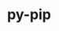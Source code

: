 ---
title: "py-pip"
layout: cache
categories: [package, v0.19]
meta: {"versions": ["22.2.2"], "compilers": ["gcc@=11.1.0", "gcc@=7.3.1", "gcc@=7.5.0", "gcc@=8.4.0", "oneapi@=2022.1.0"], "oss": ["amzn2", "ubuntu18.04", "ubuntu20.04"], "platforms": ["linux"], "targets": ["aarch64", "neoverse_n1", "x86_64", "x86_64_v3"], "stacks": ["aws-ahug", "aws-ahug-aarch64", "aws-isc", "aws-isc-aarch64", "build_systems", "data-vis-sdk", "e4s", "e4s-oneapi", "ml-cpu", "ml-cuda", "ml-rocm", "radiuss", "tutorial"], "num_specs": 13, "num_specs_by_stack": {"aws-isc-aarch64": 2, "aws-ahug-aarch64": 2, "aws-isc": 1, "aws-ahug": 1, "ml-cuda": 2, "ml-rocm": 1, "ml-cpu": 2, "tutorial": 2, "build_systems": 1, "radiuss": 2, "data-vis-sdk": 1, "e4s": 3, "e4s-oneapi": 1}}
spec_details: [{"hash": "2tzk2d6ecsy23b2j7lifrn4sxlalwgh5", "compiler": "gcc@=7.3.1", "versions": ["22.2.2"], "os": "amzn2", "platform": "linux", "target": "aarch64", "variants": ["build_system=generic"], "stacks": ["aws-isc-aarch64", "aws-ahug-aarch64"], "size": "-", "tarball": "https://binaries.spack.io/releases/v0.19/build_cache/linux-amzn2-aarch64/gcc-7.3.1/py-pip-22.2.2/linux-amzn2-aarch64-gcc-7.3.1-py-pip-22.2.2-2tzk2d6ecsy23b2j7lifrn4sxlalwgh5.spack"}, {"hash": "miiihdz66zwjue4tmgpimavfwtdpks53", "compiler": "gcc@=7.3.1", "versions": ["22.2.2"], "os": "amzn2", "platform": "linux", "target": "neoverse_n1", "variants": ["build_system=generic"], "stacks": ["aws-isc-aarch64", "aws-ahug-aarch64"], "size": "-", "tarball": "https://binaries.spack.io/releases/v0.19/build_cache/linux-amzn2-neoverse_n1/gcc-7.3.1/py-pip-22.2.2/linux-amzn2-neoverse_n1-gcc-7.3.1-py-pip-22.2.2-miiihdz66zwjue4tmgpimavfwtdpks53.spack"}, {"hash": "vzqv6khnujcz3ydby6tku6yjlvidjiw7", "compiler": "gcc@=7.3.1", "versions": ["22.2.2"], "os": "amzn2", "platform": "linux", "target": "x86_64_v3", "variants": ["build_system=generic"], "stacks": ["aws-isc", "aws-ahug"], "size": "-", "tarball": "https://binaries.spack.io/releases/v0.19/build_cache/linux-amzn2-x86_64_v3/gcc-7.3.1/py-pip-22.2.2/linux-amzn2-x86_64_v3-gcc-7.3.1-py-pip-22.2.2-vzqv6khnujcz3ydby6tku6yjlvidjiw7.spack"}, {"hash": "twylydntplofr5gmn2lyrvmgc2ozvddk", "compiler": "gcc@=7.3.1", "versions": ["22.2.2"], "os": "amzn2", "platform": "linux", "target": "x86_64_v3", "variants": ["build_system=generic"], "stacks": ["ml-cuda", "ml-rocm", "ml-cpu"], "size": "-", "tarball": "https://binaries.spack.io/releases/v0.19/build_cache/linux-amzn2-x86_64_v3/gcc-7.3.1/py-pip-22.2.2/linux-amzn2-x86_64_v3-gcc-7.3.1-py-pip-22.2.2-twylydntplofr5gmn2lyrvmgc2ozvddk.spack"}, {"hash": "x5tj2x7tas4nqlmdl2ygsgbxteegnapb", "compiler": "gcc@=7.3.1", "versions": ["22.2.2"], "os": "amzn2", "platform": "linux", "target": "x86_64_v3", "variants": ["build_system=generic"], "stacks": ["ml-cuda", "ml-cpu"], "size": "-", "tarball": "https://binaries.spack.io/releases/v0.19/build_cache/linux-amzn2-x86_64_v3/gcc-7.3.1/py-pip-22.2.2/linux-amzn2-x86_64_v3-gcc-7.3.1-py-pip-22.2.2-x5tj2x7tas4nqlmdl2ygsgbxteegnapb.spack"}, {"hash": "wfr6uxyo4hmx37irhpowmewi2e7yl4jt", "compiler": "gcc@=7.5.0", "versions": ["22.2.2"], "os": "ubuntu18.04", "platform": "linux", "target": "x86_64", "variants": ["build_system=generic"], "stacks": ["tutorial", "build_systems", "radiuss"], "size": "-", "tarball": "https://binaries.spack.io/releases/v0.19/build_cache/linux-ubuntu18.04-x86_64/gcc-7.5.0/py-pip-22.2.2/linux-ubuntu18.04-x86_64-gcc-7.5.0-py-pip-22.2.2-wfr6uxyo4hmx37irhpowmewi2e7yl4jt.spack"}, {"hash": "zak3ny7ggz4cbga4v3l3rodo5665r67r", "compiler": "gcc@=7.5.0", "versions": ["22.2.2"], "os": "ubuntu18.04", "platform": "linux", "target": "x86_64", "variants": ["build_system=generic"], "stacks": ["data-vis-sdk"], "size": "-", "tarball": "https://binaries.spack.io/releases/v0.19/build_cache/linux-ubuntu18.04-x86_64/gcc-7.5.0/py-pip-22.2.2/linux-ubuntu18.04-x86_64-gcc-7.5.0-py-pip-22.2.2-zak3ny7ggz4cbga4v3l3rodo5665r67r.spack"}, {"hash": "rycknggt2wkzo4mhyfoz7tdnsfrddvzk", "compiler": "gcc@=7.5.0", "versions": ["22.2.2"], "os": "ubuntu18.04", "platform": "linux", "target": "x86_64", "variants": ["build_system=generic"], "stacks": ["radiuss"], "size": "-", "tarball": "https://binaries.spack.io/releases/v0.19/build_cache/linux-ubuntu18.04-x86_64/gcc-7.5.0/py-pip-22.2.2/linux-ubuntu18.04-x86_64-gcc-7.5.0-py-pip-22.2.2-rycknggt2wkzo4mhyfoz7tdnsfrddvzk.spack"}, {"hash": "icwsdu23xygh6ptqdmnzgdjeuxsb543m", "compiler": "gcc@=11.1.0", "versions": ["22.2.2"], "os": "ubuntu20.04", "platform": "linux", "target": "x86_64", "variants": ["build_system=generic"], "stacks": ["e4s"], "size": "-", "tarball": "https://binaries.spack.io/releases/v0.19/build_cache/linux-ubuntu20.04-x86_64/gcc-11.1.0/py-pip-22.2.2/linux-ubuntu20.04-x86_64-gcc-11.1.0-py-pip-22.2.2-icwsdu23xygh6ptqdmnzgdjeuxsb543m.spack"}, {"hash": "gncqzhpw3cwxdsmokqjbw6xngzr7nbb5", "compiler": "gcc@=11.1.0", "versions": ["22.2.2"], "os": "ubuntu20.04", "platform": "linux", "target": "x86_64", "variants": ["build_system=generic"], "stacks": ["e4s"], "size": "-", "tarball": "https://binaries.spack.io/releases/v0.19/build_cache/linux-ubuntu20.04-x86_64/gcc-11.1.0/py-pip-22.2.2/linux-ubuntu20.04-x86_64-gcc-11.1.0-py-pip-22.2.2-gncqzhpw3cwxdsmokqjbw6xngzr7nbb5.spack"}, {"hash": "cybtpbg3xolitmtooff237fz5gaklwis", "compiler": "gcc@=8.4.0", "versions": ["22.2.2"], "os": "ubuntu18.04", "platform": "linux", "target": "x86_64", "variants": ["build_system=generic"], "stacks": ["tutorial"], "size": "-", "tarball": "https://binaries.spack.io/releases/v0.19/build_cache/linux-ubuntu18.04-x86_64/gcc-8.4.0/py-pip-22.2.2/linux-ubuntu18.04-x86_64-gcc-8.4.0-py-pip-22.2.2-cybtpbg3xolitmtooff237fz5gaklwis.spack"}, {"hash": "zwsc2uvj72r5bc36rjiopp77ilri6oug", "compiler": "gcc@=11.1.0", "versions": ["22.2.2"], "os": "ubuntu20.04", "platform": "linux", "target": "x86_64", "variants": ["build_system=generic"], "stacks": ["e4s"], "size": "-", "tarball": "https://binaries.spack.io/releases/v0.19/build_cache/linux-ubuntu20.04-x86_64/gcc-11.1.0/py-pip-22.2.2/linux-ubuntu20.04-x86_64-gcc-11.1.0-py-pip-22.2.2-zwsc2uvj72r5bc36rjiopp77ilri6oug.spack"}, {"hash": "kieqjajnkyguf7sf7gfmnptrlv6l22sm", "compiler": "oneapi@=2022.1.0", "versions": ["22.2.2"], "os": "ubuntu20.04", "platform": "linux", "target": "x86_64", "variants": ["build_system=generic"], "stacks": ["e4s-oneapi"], "size": "-", "tarball": "https://binaries.spack.io/releases/v0.19/build_cache/linux-ubuntu20.04-x86_64/oneapi-2022.1.0/py-pip-22.2.2/linux-ubuntu20.04-x86_64-oneapi-2022.1.0-py-pip-22.2.2-kieqjajnkyguf7sf7gfmnptrlv6l22sm.spack"}]
---